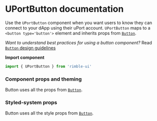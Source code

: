 # UPortButton documentation
Use the `UPortButton` component when you want users to know they can connect to your dApp using their uPort account. `UPortButton` maps to a `<button type='button'>` element and inherits props from [`Button`](https://consensys.github.io/rimble-ui/?path=/story/button--documentation).

_Want to understand best practices for using a button component?_ Read [`Button` design guidelines](https://consensys.github.io/rimble-ui/?path=/story/button--design--guidelines)

**Import component**
```jsx
import { UPortButton } from 'rimble-ui'
```
<!-- STORY -->
### Component props and theming

Button uses all the props from [`Button`](https://consensys.github.io/rimble-ui/?path=/story/button--documentation).

### Styled-system props

Button uses all the style props from [`Button`](https://consensys.github.io/rimble-ui/?path=/story/button--documentation).
<!-- component example here -->
